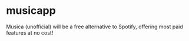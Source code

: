 # musicapp
Musica (unofficial) will be a free alternative to Spotify, offering most paid features at no cost!
